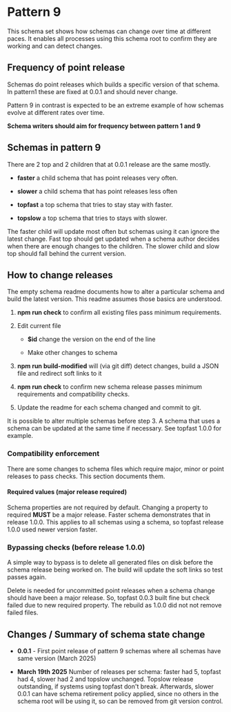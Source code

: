 # Pattern 9

This schema set shows how schemas can change over time
at different paces. It enables all processes using this
schema root to confirm they are working and can
detect changes.

## Frequency of point release

Schemas do point releases which builds a specific version
of that schema. In pattern1 these are fixed at 0.0.1
and should never change.

Pattern 9 in contrast is expected to be an extreme
example of how schemas evolve at different rates
over time.

**Schema writers should aim for frequency between pattern 1 and 9**

## Schemas in pattern 9

There are 2 top and 2 children that at 0.0.1 release
are the same mostly.

* **faster** a child schema that has point releases very often.

* **slower** a child schema that has point releases less often

* **topfast** a top schema that tries to stay stay with faster.

* **topslow** a top schema that tries to stays with slower.

The faster child will update most often but schemas using
it can ignore the latest change. Fast top should get updated
when a schema author decides when there are enough changes to
the children. The slower child and slow top should fall
behind the current version.

## How to change releases

The empty schema readme documents how to alter a particular
schema and build the latest version. This readme assumes those
basics are understood.

1. **npm run check** to confirm all existing files pass
   minimum requirements.

2. Edit current file

   * **$id** change the version on the end of the line

   * Make other changes to schema

3. **npm run build-modified** will (via git diff) detect
   changes, build a JSON file and redirect soft links to it

4. **npm run check** to confirm new schema release passes
   minimum requirements and compatibility checks.

5. Update the readme for each schema changed
   and commit to git.

It is possible to alter multiple schemas before step 3. A
schema that uses a schema can be updated at the same time
if necessary. See topfast 1.0.0 for example.

### Compatibility enforcement

There are some changes to schema files which require
major, minor or point releases to pass checks. This
section documents them.

#### Required values (major release required)

Schema properties are not required by default. Changing a
property to required **MUST** be a major release. Faster
schema demonstrates that in release 1.0.0. This applies
to all schemas using a schema, so topfast release 1.0.0
used newer version faster.

### Bypassing checks (before release 1.0.0)

A simple way to bypass is to delete all generated files on
disk before the schema release being worked on. The build
will update the soft links so test passes again.

Delete is needed for uncommitted point releases when
a schema change should have been a major release. So,
topfast 0.0.3 built fine but check failed due to new
required property. The rebuild as 1.0.0 did not
not remove failed files.

## Changes / Summary of schema state change

* **0.0.1** - First point release of pattern 9 schemas where all
schemas have same version (March 2025)

* **March 19th 2025** Number of releases per schema: faster had 5,
  topfast had 4, slower had 2 and topslow unchanged. Topslow
  release outstanding, if systems using topfast don't
  break. Afterwards, slower 0.0.1 can have schema retirement policy
  applied, since no others in the schema root will be using it, so
  can be removed from git version control.
